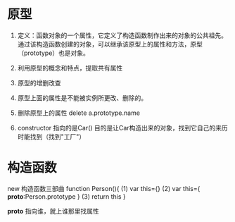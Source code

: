 # 原型
1. 定义：函数对象的一个属性，它定义了构造函数制作出来的对象的公共祖先。
通过该构造函数创建的对象，可以继承该原型上的属性和方法，原型（prototype）也是对象。
2. 利用原型的概念和特点，提取共有属性 

3. 原型的增删改查
  1. 原型上面的属性是不能被实例所更改、删除的。
  2. 删除原型上的属性 delete a.prototype.name
  3. constructor 指向的是Car() 目的是让Car构造出来的对象，找到它自己的来历时能找到（找到"工厂"）

# 构造函数
new 构造函数三部曲
function Person(){
 (1) var this={}
 (2) var this={
   __proto__:Person.prototype
 }
 (3) return this
}

__proto__ 指向谁，就上谁那里找属性 